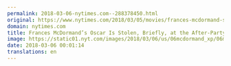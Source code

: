 ```yaml
---
permalink: 2018-03-06-nytimes.com--288378450.html
original: https://www.nytimes.com/2018/03/05/movies/frances-mcdormand-stolen-oscar.html?partner=rss&amp;emc=rss
domain: nytimes.com
title: Frances McDormand’s Oscar Is Stolen, Briefly, at the After-Party
image: https://static01.nyt.com/images/2018/03/06/us/06mcdormand_xp/06mcdormand_xp-mediumThreeByTwo440.jpg
date: 2018-03-06 00:01:14
translations: en
---
```


